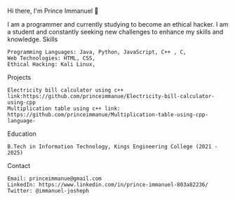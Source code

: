 Hi there, I'm Prince Immanuel 👋

I am a programmer and currently studying to become an ethical hacker. I am a student and constantly seeking new challenges to enhance my skills and knowledge.
Skills

    Programming Languages: Java, Python, JavaScript, C++ , C,
    Web Technologies: HTML, CSS,
    Ethical Hacking: Kali Linux, 

Projects
     
    Electricity bill calculator using c++  link:https://github.com/princeimmanue/Electricity-bill-calculator-using-cpp
    Multiplication table using c++ link: https://github.com/princeimmanue/Multiplication-table-using-cpp-language-


Education

    B.Tech in Information Technology, Kings Engineering College (2021 - 2025)

Contact

    Email: princeimmanue@gmail.com
    LinkedIn: https://www.linkedin.com/in/prince-immanuel-803a82236/
    Twitter: @immanuel-josheph
